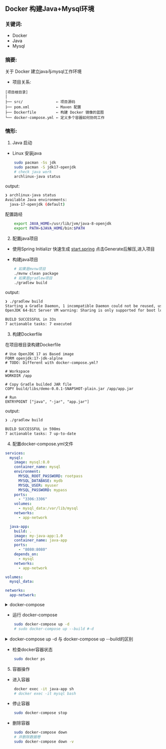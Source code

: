 ## Docker 构建Java+Mysql环境 

### 关键词: 
- Docker
- Java
- Mysql

### 摘要: 
关于 Docker 建立java与mysql工作环境

- 项目关系:
```
[项目根目录]
│
├── src/               ← 项目源码
├── pom.xml            ← Maven 配置
├── Dockerfile         ← 构建 Docker 镜像的蓝图
└── docker-compose.yml ← 定义多个容器如何协同工作
```

### 情形:

1. Java 启动

- Linux 安装java

```bash
    sudo pacman -Ss jdk
    sudo pacman -S jdk17-openjdk
    # check java work
    archlinux-java status
```
output:
```bash
❯ archlinux-java status
Available Java environments:
  java-17-openjdk (default)
```
配置路经
```bash
    export JAVA_HOME=/usr/lib/jvm/java-8-openjdk
    export PATH=$JAVA_HOME/bin:$PATH
```

2. 配置java项目

- 使用Spring Initializr 快速生成
[start.spring](https://start.spring.io/)
点击Generate后解压,进入项目

- 构建java项目
```bash
    # 如果是mvnw项目
    ./mvnw clean package
    # 如果是gradlew项目
    ./gradlew build
```
output:
```bash
❯ ./gradlew build
Starting a Gradle Daemon, 1 incompatible Daemon could not be reused, use --status for details
OpenJDK 64-Bit Server VM warning: Sharing is only supported for boot loader classes because bootstrap classpath has been appended

BUILD SUCCESSFUL in 33s
7 actionable tasks: 7 executed
```
3. 构建Dockerfile

在项目根目录构建Dockerfile
```
# Use OpenJDK 17 as Based image
FORM openjdk:17-jdk-alplne
# TODO: Different with docker-compose.yml?

# Workspace
WORKDIR /app

# Copy Gradle builded JAR file
COPY build/libs/demo-0.0.1-SNAPSHOT-plain.jar /app/app.jar

# Run
ENTRYPOINT ["java", "-jar", "app.jar"]
```
output:
```bash
❯ ./gradlew build

BUILD SUCCESSFUL in 598ms
7 actionable tasks: 7 up-to-date
```
4. 配置docker-compose.yml文件

```Yaml
services:
  mysql:
    image: mysql:8.0
    container_name: mysql
    environment:
      MYSQL_ROOT_PASSWORD: rootpass
      MYSQL_DATABASE: mydb
      MYSQL_USER: myuser
      MYSQL_PASSWORD: mypass
    ports:
      - "3306:3306"
    volumes:
      - mysql_data:/var/lib/mysql
    networks:
      - app-network

  java-app:
    build: .
    image: my-java-app:1.0
    container_name: java-app
    ports:
      - "8080:8080"
    depends_on:
      - mysql
    networks:
      - app-network

volumes:
  mysql_data:

networks:
  app-network:
```
<details>
    <summary>docker-compose</summary>
        <ul>
	      <li>Docker编排工具, 用于多容器应用</li>
          <li>一键启动多个容器，并自动处理依赖关系(如数据库先启动)</li>
          <li>通过 YAML 文件定义服务，然后执行 docker-compose up 启动整个应用栈</li> 
        </ul>
</details>


- 运行 docker-compose
```bash
    sudo docker-compose up -d
    # sudo docker-compose up --build #-d
```
<details>
    <summary>docker-compose up -d 与 docker-compose up --build的区别</summary>
        <ul>
	        docker-compose up -d: 仅启动已经构建的容器, 并在后台运行(-d)
            docker-compose up --build: 强制重新构建容器, (-d是否后台(前台)运行)
        </ul>
</details>

- 检查docker容器状态
```bash
    sudo docker ps
```

5. 容器操作

- 进入容器

```bash
    docker exec -it java-app sh
    # docker exec -it mysql bash
```

- 停止容器

```bash
    sudo docker-compose stop
```

- 删除容器

```bash
    sudo docker-compose down
    # 并删除数据卷
    sudo docker-compose down -v
```


